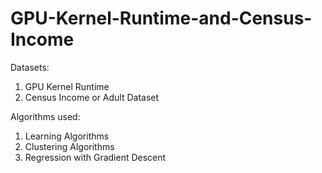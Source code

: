 # GPU-Kernel-Runtime-and-Census-Income
Datasets:
1. GPU Kernel Runtime
2. Census Income or Adult Dataset

Algorithms used:
1. Learning Algorithms
2. Clustering Algorithms
3. Regression with Gradient Descent
